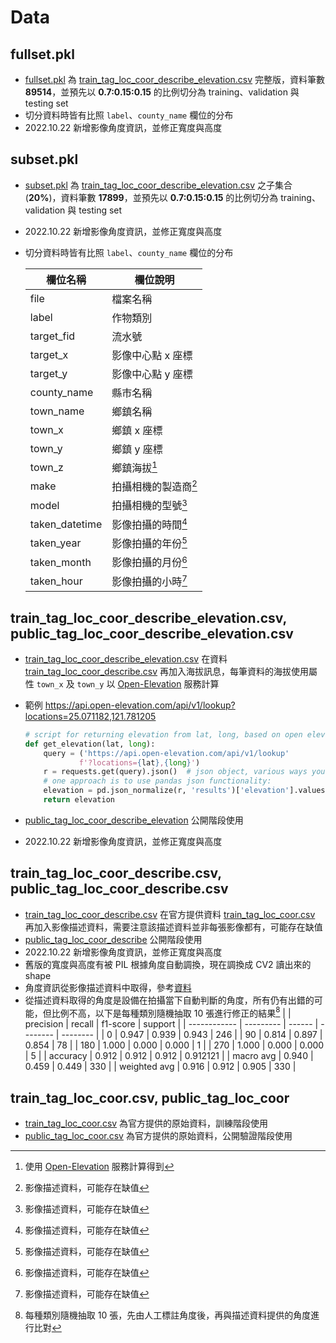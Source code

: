# Data

## fullset.pkl
- [fullset.pkl](fullset.pkl) 為 [train_tag_loc_coor_describe_elevation.csv](train_tag_loc_coor_describe_elevation.csv) 完整版，資料筆數 **89514**，並預先以 **0.7:0.15:0.15** 的比例切分為 training、validation 與 testing set
- 切分資料時皆有比照 `label`、`county_name` 欄位的分布
- 2022.10.22 新增影像角度資訊，並修正寬度與高度


## subset.pkl
- [subset.pkl](subset.pkl) 為 [train_tag_loc_coor_describe_elevation.csv](train_tag_loc_coor_describe_elevation.csv) 之子集合 (**20%**)，資料筆數 **17899**，並預先以 **0.7:0.15:0.15** 的比例切分為 training、validation 與 testing set
- 2022.10.22 新增影像角度資訊，並修正寬度與高度
- 切分資料時皆有比照 `label`、`county_name` 欄位的分布

    | 欄位名稱        | 欄位說明             |
    | --------------- | -------------------- |
    | file            | 檔案名稱             |
    | label           | 作物類別             |
    | target\_fid     | 流水號               |
    | target\_x       | 影像中心點 x 座標    |
    | target\_y       | 影像中心點 y 座標    |
    | county\_name    | 縣市名稱             |
    | town\_name      | 鄉鎮名稱             |
    | town\_x         | 鄉鎮 x 座標          |
    | town\_y         | 鄉鎮 y 座標          |
    | town\_z         | 鄉鎮海拔[^1]         |
    | make            | 拍攝相機的製造商[^2] |
    | model           | 拍攝相機的型號[^2]   |
    | taken\_datetime | 影像拍攝的時間[^2]   |
    | taken\_year     | 影像拍攝的年份[^2]   |
    | taken\_month    | 影像拍攝的月份[^2]   |
    | taken\_hour     | 影像拍攝的小時[^2]   |


[^1]: 使用 [Open-Elevation](https://open-elevation.com/) 服務計算得到  
[^2]: 影像描述資料，可能存在缺值  

## train_tag_loc_coor_describe_elevation.csv, public_tag_loc_coor_describe_elevation.csv
- [train_tag_loc_coor_describe_elevation.csv](train_tag_loc_coor_describe_elevation.csv) 在資料 [train_tag_loc_coor_describe.csv](train_tag_loc_coor_describe.csv) 再加入海拔訊息，每筆資料的海拔使用屬性 `town_x` 及 `town_y` 以 [Open-Elevation](https://open-elevation.com/) 服務計算
- 範例 https://api.open-elevation.com/api/v1/lookup?locations=25.071182,121.781205

    ```python
    # script for returning elevation from lat, long, based on open elevation data, which in turn is based on SRTM
    def get_elevation(lat, long):
        query = ('https://api.open-elevation.com/api/v1/lookup'
                f'?locations={lat},{long}')
        r = requests.get(query).json()  # json object, various ways you can extract value
        # one approach is to use pandas json functionality:
        elevation = pd.json_normalize(r, 'results')['elevation'].values[0]
        return elevation
    ```
- [public_tag_loc_coor_describe_elevation](public_tag_loc_coor_describe_elevation.csv) 公開階段使用
- 2022.10.22 新增影像角度資訊，並修正寬度與高度

## train_tag_loc_coor_describe.csv, public_tag_loc_coor_describe.csv
- [train_tag_loc_coor_describe.csv](train_tag_loc_coor_describe.csv) 在官方提供資料 [train_tag_loc_coor.csv](train_tag_loc_coor.csv) 再加入影像描述資料，需要注意該描述資料並非每張影像都有，可能存在缺值
- [public_tag_loc_coor_describe](public_tag_loc_coor_describe.csv) 公開階段使用
- 2022.10.22 新增影像角度資訊，並修正寬度與高度
- 舊版的寬度與高度有被 PIL 根據角度自動調換，現在調換成 CV2 讀出來的 shape
- 角度資訊從影像描述資料中取得，參考[資料](https://stackoverflow.com/questions/13872331/rotating-an-image-with-orientation-specified-in-exif-using-python-without-pil-in)
- 從描述資料取得的角度是設備在拍攝當下自動判斷的角度，所有仍有出錯的可能，但比例不高，以下是每種類別隨機抽取 10 張進行修正的結果[^3]
    |              | precision | recall | f1-score | support  |
    | ------------ | --------- | ------ | -------- | -------- |
    | 0            | 0.947     | 0.939  | 0.943    | 246      |
    | 90           | 0.814     | 0.897  | 0.854    | 78       |
    | 180          | 1.000     | 0.000  | 0.000    | 1        |
    | 270          | 1.000     | 0.000  | 0.000    | 5        |
    | accuracy     | 0.912     | 0.912  | 0.912    | 0.912121 |
    | macro avg    | 0.940     | 0.459  | 0.449    | 330      |
    | weighted avg | 0.916     | 0.912  | 0.905    | 330      |

[^3]: 每種類別隨機抽取 10 張，先由人工標註角度後，再與描述資料提供的角度進行比對  

## train_tag_loc_coor.csv, public_tag_loc_coor
- [train_tag_loc_coor.csv](train_tag_loc_coor.csv) 為官方提供的原始資料，訓練階段使用
- [public_tag_loc_coor.csv](train_tag_loc_coor.csv) 為官方提供的原始資料，公開驗證階段使用
